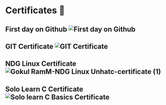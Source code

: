 # Certificates 🎉
## First day on Github ![First day on Github](https://user-images.githubusercontent.com/102039911/160353384-d5ee3a86-9277-4713-922f-1200d29cc7af.jpg)

## GIT Certificate ![GIT Certificate](https://user-images.githubusercontent.com/102039911/160353407-0da13a14-df60-4e66-9f1e-05c4a84f026a.jpg)

## NDG Linux Certificate ![Gokul RamM-NDG Linux Unhatc-certificate (1)](https://user-images.githubusercontent.com/102039911/160353431-c1b4e2d8-bc10-439f-8407-ad263c3f0b91.jpg)

## Solo Learn C Certificate ![Solo learn C Basics Certificate](https://user-images.githubusercontent.com/102039911/160353454-6bd2691a-5ec0-4a44-96ee-3273a6863afa.jpg)
